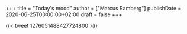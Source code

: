 +++
title = "Today's mood"
author = ["Marcus Ramberg"]
publishDate = 2020-06-25T00:00:00+02:00
draft = false
+++

{{< tweet 1276051488427724800 >}}
